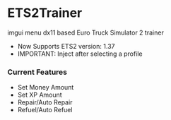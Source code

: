 # ETS2Trainer
imgui menu dx11 based Euro Truck Simulator 2 trainer

* Now Supports ETS2 version: 1.37
* IMPORTANT: Inject after selecting a profile

### Current Features
- Set Money Amount
- Set XP Amount
- Repair/Auto Repair
- Refuel/Auto Refuel
